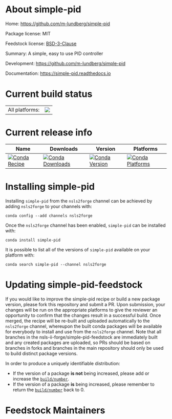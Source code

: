 About simple-pid
================

Home: https://github.com/m-lundberg/simple-pid

Package license: MIT

Feedstock license: [BSD-3-Clause](https://github.com/nsls-ii-forge/simple-pid-feedstock/blob/master/LICENSE.txt)

Summary: A simple, easy to use PID controller

Development: https://github.com/m-lundberg/simple-pid

Documentation: https://simple-pid.readthedocs.io

Current build status
====================


<table><tr><td>All platforms:</td>
    <td>
      <a href="https://dev.azure.com/nsls2forge/nsls2forge/_build/latest?definitionId=281&branchName=master">
        <img src="https://dev.azure.com/nsls2forge/nsls2forge/_apis/build/status/simple-pid-feedstock?branchName=master">
      </a>
    </td>
  </tr>
</table>

Current release info
====================

| Name | Downloads | Version | Platforms |
| --- | --- | --- | --- |
| [![Conda Recipe](https://img.shields.io/badge/recipe-simple--pid-green.svg)](https://anaconda.org/nsls2forge/simple-pid) | [![Conda Downloads](https://img.shields.io/conda/dn/nsls2forge/simple-pid.svg)](https://anaconda.org/nsls2forge/simple-pid) | [![Conda Version](https://img.shields.io/conda/vn/nsls2forge/simple-pid.svg)](https://anaconda.org/nsls2forge/simple-pid) | [![Conda Platforms](https://img.shields.io/conda/pn/nsls2forge/simple-pid.svg)](https://anaconda.org/nsls2forge/simple-pid) |

Installing simple-pid
=====================

Installing `simple-pid` from the `nsls2forge` channel can be achieved by adding `nsls2forge` to your channels with:

```
conda config --add channels nsls2forge
```

Once the `nsls2forge` channel has been enabled, `simple-pid` can be installed with:

```
conda install simple-pid
```

It is possible to list all of the versions of `simple-pid` available on your platform with:

```
conda search simple-pid --channel nsls2forge
```




Updating simple-pid-feedstock
=============================

If you would like to improve the simple-pid recipe or build a new
package version, please fork this repository and submit a PR. Upon submission,
your changes will be run on the appropriate platforms to give the reviewer an
opportunity to confirm that the changes result in a successful build. Once
merged, the recipe will be re-built and uploaded automatically to the
`nsls2forge` channel, whereupon the built conda packages will be available for
everybody to install and use from the `nsls2forge` channel.
Note that all branches in the nsls-ii-forge/simple-pid-feedstock are
immediately built and any created packages are uploaded, so PRs should be based
on branches in forks and branches in the main repository should only be used to
build distinct package versions.

In order to produce a uniquely identifiable distribution:
 * If the version of a package **is not** being increased, please add or increase
   the [``build/number``](https://docs.conda.io/projects/conda-build/en/latest/resources/define-metadata.html#build-number-and-string).
 * If the version of a package **is** being increased, please remember to return
   the [``build/number``](https://docs.conda.io/projects/conda-build/en/latest/resources/define-metadata.html#build-number-and-string)
   back to 0.

Feedstock Maintainers
=====================


